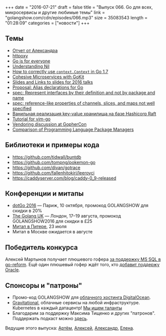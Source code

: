 +++
date = "2016-07-21"
draft = false
title = "Выпуск 066. Go для всех, микросервисы и другие любимые темы"
link = "golangshow.com/cdn/episodes/066.mp3"
size = 35083543
length = "01:28:09"
categories = ["новости"]
+++

## Темы

- [Отчет от Александра](https://github.com/LK4D4/report/blob/master/reports/golang-07-21.md)
- [httpoxy](https://httpoxy.org)
- [Go is for everyone](https://medium.com/@mattetti/go-is-for-everyone-b4f84be04c43)
- [Understanding Nil](https://speakerdeck.com/campoy/understanding-nil)
- [How to correctly use `context.Context` in Go 1.7](https://medium.com/@cep21/how-to-correctly-use-context-context-in-go-1-7-8f2c0fafdf39)
- [Cohesive Microservices with GoKit](http://winderresearch.com/2016/07/09/Cohesive-Microservices-with-GoKit)
- [Slides and Links to slides for 2016 talks](https://github.com/gophercon/2016-talks)
- [Proposal: Alias declarations for Go](https://github.com/golang/go/issues/16339)
- [spec: Represent interfaces by their definition and not by package and name](https://github.com/golang/go/issues/8082)
- [spec: reference-like properties of channels, slices, and maps not well specified](https://github.com/golang/go/issues/5083)
- [Ванильная реализация key-value хранилища на базе Hashicorp Raft](http://www.philipotoole.com/building-a-distributed-key-value-store-using-raft/)
- [Tutorial for vim-go](https://github.com/fatih/vim-go-tutorial)
- [Vendoring discussion at GopherCon](https://docs.google.com/document/d/1xMJ0c-YxvcgNglzjbALzncs5_Acr0MST29oMf9TkgQI/edit)
- [Comparison of Programming Language Package Managers](https://docs.google.com/document/d/19HNnqMsETTdwwQd0I0zq2rg1IrJtaoFEA1B1OpJGNUg/edit)

## Библиотеки и примеры кода

- https://github.com/tidwall/buntdb
- https://github.com/tompng/pokemon-go
- https://github.com/divan/gotrace
- https://github.com/fallenhitokiri/leeroyci
- https://caddyserver.com/blog/caddy-0_9-released

## Конференции и митапы

- [dotGo 2016](http://www.dotgo.eu) — Париж, 10 октября, промокод GOLANGSHOW для скидки в 20%
- [The Golang UK](http://golanguk.com) — Лондон, 17–19 августа, промокод GOLANGSHOW2016 для скидки в £25
- [Митап в Питере](http://www.meetup.com/Golang-Peter/events/232560463/), 23 июля
- Митап в Москве ожидается в августе

## Победитель конкурса

Алексей Мартынов получает плюшевого гофера [за поддержку MS SQL в go-reform](https://github.com/go-reform/reform/pull/35).
Ещё один плюшевый гофер ждёт того, кто [добавит поддержу Oracle](https://github.com/go-reform/reform/issues/6).

## Спонсоры и "патроны"

- Промо-код GOLANGSHOW для [облачного хостинга DigitalOcean](https://www.digitalocean.com/?utm_campaign=golangshow&utm_medium=podcast&refcode=63eedb038a3e).
- [Gravitational](http://gravitational.com), облачные сервисы на любой инфраструктуре. Kubernetes в каждый датацентр! [Мы ищем таланты](https://github.com/gravitational/careers)
- Благодарим за поддержку Максима Тищенко и других "патронов". Поддержать подкаст можно [здесь](https://www.patreon.com/golangshow).

Ведущие этого выпуска: [Артём](https://twitter.com/miolini), [Алексей](https://twitter.com/paaleksey), [Александр](https://twitter.com/LK4D4math), [Елена](https://twitter.com/webdeva).
